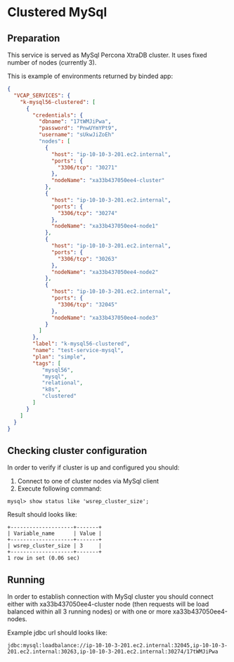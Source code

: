 # Clustered MySql

## Preparation

This service is served as MySql Percona XtraDB cluster. It uses fixed number of nodes (currently 3).

This is example of environments returned by binded app:
```json
{
  "VCAP_SERVICES": {
    "k-mysql56-clustered": [
      {
        "credentials": {
          "dbname": "17tWMJiPwa",
          "password": "PnwUYmYPt9",
          "username": "sUkwJiZoEh"
          "nodes": [
            {
              "host": "ip-10-10-3-201.ec2.internal",
              "ports": {
                "3306/tcp": "30271"
              },
              "nodeName": "xa33b437050ee4-cluster"
            },
            {
              "host": "ip-10-10-3-201.ec2.internal",
              "ports": {
                "3306/tcp": "30274"
              },
              "nodeName": "xa33b437050ee4-node1"
            },
            {
              "host": "ip-10-10-3-201.ec2.internal",
              "ports": {
                "3306/tcp": "30263"
              },
              "nodeName": "xa33b437050ee4-node2"
            },
            {
              "host": "ip-10-10-3-201.ec2.internal",
              "ports": {
                "3306/tcp": "32045"
              },
              "nodeName": "xa33b437050ee4-node3"
            }
          ]
        },
        "label": "k-mysql56-clustered",
        "name": "test-service-mysql",
        "plan": "simple",
        "tags": [
           "mysql56",
           "mysql",
           "relational",
           "k8s",
           "clustered"
        ]
      }
    ]
  }
}
```
## Checking cluster configuration

In order to verify if cluster is up and configured you should:

1. Connect to one of cluster nodes via MySql client
2. Execute following command:
```
mysql> show status like 'wsrep_cluster_size';
```

Result should looks like:

```
+--------------------+-------+
| Variable_name      | Value |
+--------------------+-------+
| wsrep_cluster_size | 3     |
+--------------------+-------+
1 row in set (0.06 sec)
```

## Running

In order to establish connection with MySql cluster you should connect either with xa33b437050ee4-cluster node
(then requests will be load balanced within all 3 running nodes) or with one or more xa33b437050ee4-nodes.

Example jdbc url should looks like:

```
jdbc:mysql:loadbalance://ip-10-10-3-201.ec2.internal:32045,ip-10-10-3-201.ec2.internal:30263,ip-10-10-3-201.ec2.internal:30274/17tWMJiPwa
```
